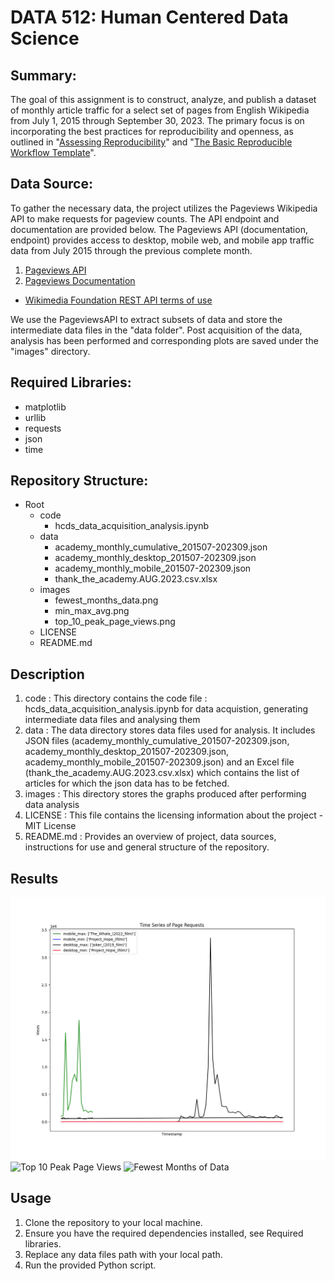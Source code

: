 # DATA 512: Human Centered Data Science

## Summary:
The goal of this assignment is to construct, analyze, and publish a dataset of monthly article traffic for a select set of pages from English Wikipedia from July 1, 2015 through September 30, 2023. The primary focus is on incorporating the best practices for reproducibility and openness, as outlined in "[Assessing Reproducibility](http://www.practicereproducibleresearch.org/core-chapters/2-assessment.html)" and "[The Basic Reproducible Workflow Template](http://www.practicereproducibleresearch.org/core-chapters/3-basic.html)". 

## Data Source:
To gather the necessary data, the project utilizes the Pageviews Wikipedia API to make requests for pageview counts. The API endpoint and documentation are provided below. The Pageviews API (documentation, endpoint) provides access to desktop, mobile web, and mobile app traffic data from July 2015 through the previous complete month.
1. [Pageviews API](https://wikimedia.org/api/rest_v1/#/Pageviews_data/get_metrics_pageviews_aggregate_project_access_agent_granularity_start_end)
2. [Pageviews Documentation](https://wikitech.wikimedia.org/wiki/Analytics/AQS/Pageviews)
* [Wikimedia Foundation REST API terms of use](https://www.mediawiki.org/wiki/API:REST_API#Terms_and_conditions)

We use the PageviewsAPI to extract subsets of data and store the intermediate data files in the "data folder". Post acquisition of the data, analysis has been performed and corresponding plots are saved under the "images" directory. 

## Required Libraries:
- matplotlib
- urllib
- requests
- json
- time


## Repository Structure:
- Root
  - code
    - hcds_data_acquisition_analysis.ipynb
  - data
    - academy_monthly_cumulative_201507-202309.json
    - academy_monthly_desktop_201507-202309.json
    - academy_monthly_mobile_201507-202309.json
    - thank_the_academy.AUG.2023.csv.xlsx
  - images
    - fewest_months_data.png
    - min_max_avg.png
    - top_10_peak_page_views.png
  - LICENSE
  - README.md

## Description
1. code : This directory contains the code file : hcds_data_acquisition_analysis.ipynb for data acquistion, generating intermediate data files and analysing them
2. data : The data directory stores data files used for analysis. It includes JSON files (academy_monthly_cumulative_201507-202309.json, academy_monthly_desktop_201507-202309.json, academy_monthly_mobile_201507-202309.json) and an Excel file (thank_the_academy.AUG.2023.csv.xlsx) which contains the list of articles for which the json data has to be fetched.
3. images : This directory stores the graphs produced after performing data analysis
4. LICENSE : This file contains the licensing information about the project - MIT License
5. README.md : Provides an overview of project, data sources, instructions for use and general structure of the repository. 

## Results 
![Minimum and Maximum average](images/min_max_avg.png)
![Top 10 Peak Page Views](images/images/min_max_avg.png)
![Fewest Months of Data](images/images/fewest_months_data.png)

## Usage
1. Clone the repository to your local machine.
2. Ensure you have the required dependencies installed, see Required libraries.
3. Replace any data files path with your local path.
4. Run the provided Python script.







